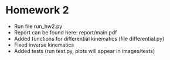 # Homework 2

- Run file run_hw2.py
- Report can be found here: report/main.pdf
- Added functions for differential kinematics (file differential.py)
- Fixed inverse kinematics
- Added tests (run test.py, plots will appear in images/tests)
